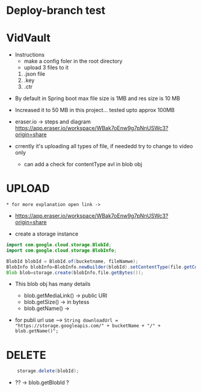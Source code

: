 # Deploy-branch test
# VidVault 

* Instructions
  - make a config foler in the root directory 
  - upload 3 files to it 
  1. .json file
  2. .key
  3. .ctr


- By default in Spring boot max file size is 1MB and res size is 10 MB
- Increased it to 50 MB in this project... tested upto approx 100MB 
- eraser.io -> steps and diagram https://app.eraser.io/workspace/WBak7oEnw9g7pNnUSWc3?origin=share

- crrently it's uploading all types of file, if neededd try to change to video only
  - can add a check for contentType avl in blob obj

# UPLOAD   
    * for more explanation open link -> 
- https://app.eraser.io/workspace/WBak7oEnw9g7pNnUSWc3?origin=share

- create a storage instance

```java
import com.google.cloud.storage.BlobId;
import com.google.cloud.storage.BlobInfo;

BlobId blobId = BlobId.of(bucketname, fileNamwe);
BlobInfo blobInfo=BlobInfo.newBuilder(blobId).setContentType(file.getContentTpe().build());
Blob blob=storage.create(blobInfo,file.getBytes());
```
- This blob obj has many details
  - blob.getMediaLink()  ->  public URl
  - blob.getSize()  -> in bytess
  - blob.getName()  ->

- for publi url use --> 
```String downloadUrl = "https://storage.googleapis.com/" + bucketName + "/" + blob.getName()"; ```

# DELETE 
```java
    storage.delete(blobId); 
```
- ?? -> blob.getBlobId  ?




